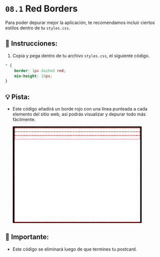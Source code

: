 # `08.1` Red Borders

Para poder depurar mejor la aplicación, te recomendamos incluir ciertos estilos dentro de tu `styles.css`.

## 📝 Instrucciones:

1. Copia y pega dentro de tu archivo `styles.css`, el siguiente código.

```css
* {
	border: 1px dashed red;
	min-height: 10px;
}
```

## 💡 Pista:

+ Este código añadirá un borde rojo con una línea punteada a cada elemento del sitio web, así podrás visualizar y depurar todo más fácilmente.

     ![Red Borders](../../assets/red-borders.png?raw=true)

## 🔎 Importante:

+ Este código se eliminará luego de que termines tu postcard.
